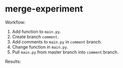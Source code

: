 # merge-experiment

Workflow:
1. Add function to `main.py`.
2. Create branch `comment`.
3. Add comments to `main.py` in `comment` branch.
4. Change function in `main.py`.
5. Pull `main.py` from master branch into `comment` branch.

Results:
